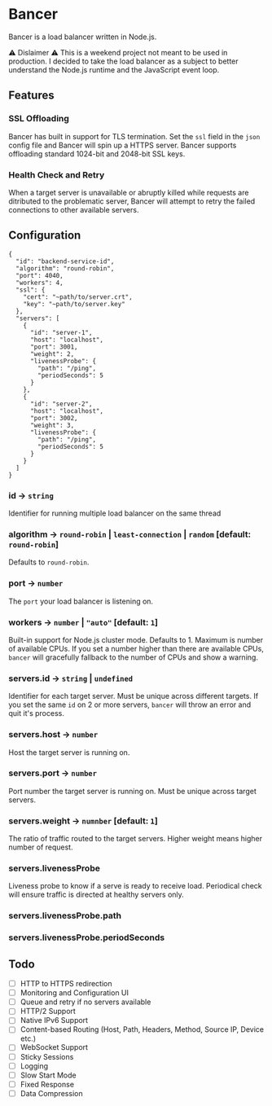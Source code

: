 # Bancer

Bancer is a load balancer written in Node.js.

⚠ Dislaimer ⚠
This is a weekend project not meant to be used in production. I decided to take the load balancer as a subject to better understand the Node.js runtime and the JavaScript event loop.

## Features

### SSL Offloading

Bancer has built in support for TLS termination. Set the `ssl` field in the `json` config file and Bancer will spin up a HTTPS server. Bancer supports offloading standard 1024-bit and 2048-bit SSL keys.

### Health Check and Retry

When a target server is unavailable or abruptly killed while requests are ditributed to the problematic server, Bancer will attempt to retry the failed connections to other available servers.

## Configuration

```jsonc
{
  "id": "backend-service-id",
  "algorithm": "round-robin",
  "port": 4040,
  "workers": 4,
  "ssl": {
    "cert": "~path/to/server.crt",
    "key": "~path/to/server.key"
  },
  "servers": [
    {
      "id": "server-1",
      "host": "localhost",
      "port": 3001,
      "weight": 2,
      "livenessProbe": {
        "path": "/ping",
        "periodSeconds": 5
      }
    },
    {
      "id": "server-2",
      "host": "localhost",
      "port": 3002,
      "weight": 3,
      "livenessProbe": {
        "path": "/ping",
        "periodSeconds": 5
      }
    }
  ]
}
```

### id -> `string`

Identifier for running multiple load balancer on the same thread

### algorithm -> `round-robin` | `least-connection` | `random` [default: `round-robin`]

Defaults to `round-robin`.

### port -> `number`

The `port` your load balancer is listening on.

### workers -> `number` | `"auto"` [default: `1`]

Built-in support for Node.js cluster mode. Defaults to 1. Maximum is number of available CPUs. If you set a number higher than there are available CPUs, `bancer` will gracefully fallback to the number of CPUs and show a warning.

### servers.id -> `string` | `undefined`

Identifier for each target server. Must be unique across different targets. If you set the same `id` on 2 or more servers, `bancer` will throw an error and quit it's process.

### servers.host -> `number`

Host the target server is running on.

### servers.port -> `number`

Port number the target server is running on. Must be unique across target servers.

### servers.weight -> `numnber` [default: `1`]

The ratio of traffic routed to the target servers. Higher weight means higher number of request.

### servers.livenessProbe

Liveness probe to know if a serve is ready to receive load. Periodical check will ensure traffic is directed at healthy servers only.

### servers.livenessProbe.path

### servers.livenessProbe.periodSeconds

## Todo

- [ ] HTTP to HTTPS redirection
- [ ] Monitoring and Configuration UI
- [ ] Queue and retry if no servers available
- [ ] HTTP/2 Support
- [ ] Native IPv6 Support
- [ ] Content-based Routing (Host, Path, Headers, Method, Source IP, Device etc.)
- [ ] WebSocket Support
- [ ] Sticky Sessions
- [ ] Logging
- [ ] Slow Start Mode
- [ ] Fixed Response
- [ ] Data Compression
